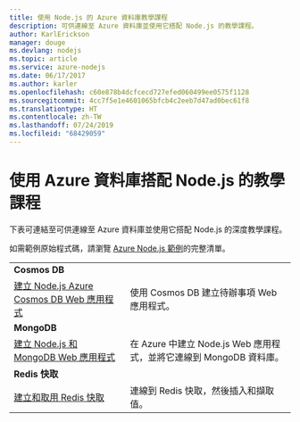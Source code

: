 ```yaml
---
title: 使用 Node.js 的 Azure 資料庫教學課程
description: 可供連線至 Azure 資料庫並使用它搭配 Node.js 的教學課程。
author: KarlErickson
manager: douge
ms.devlang: nodejs
ms.topic: article
ms.service: azure-nodejs
ms.date: 06/17/2017
ms.author: karler
ms.openlocfilehash: c60e878b4dcfcecd727efed060499ee0575f1128
ms.sourcegitcommit: 4cc7f5e1e4601065bfcb4c2eeb7d47ad0bec61f8
ms.translationtype: HT
ms.contentlocale: zh-TW
ms.lasthandoff: 07/24/2019
ms.locfileid: "68429059"
---
```

# <a name="tutorials-for-using-azure-databases-with-nodejs"></a>使用 Azure 資料庫搭配 Node.js 的教學課程

下表可連結至可供連線至 Azure 資料庫並使用它搭配 Node.js 的深度教學課程。 

如需範例原始程式碼，請瀏覽 [Azure Node.js 範例](https://azure.microsoft.com/resources/samples/?term=nodejs)的完整清單。

| | |
|---|---|
| **Cosmos DB** ||
| [建立 Node.js Azure Cosmos DB Web 應用程式](/azure/documentdb/documentdb-nodejs-application?toc=/azure/javascript/toc.json&bc=/azure/javascript/breadcrumb/toc.json) | 使用 Cosmos DB 建立待辦事項 Web 應用程式。  |
| **MongoDB** ||
| [建立 Node.js 和 MongoDB Web 應用程式](/azure/app-service-web/app-service-web-tutorial-nodejs-mongodb-app?toc=/azure/javascript/toc.json&bc=/azure/javascript/breadcrumb/toc.json) | 在 Azure 中建立 Node.js Web 應用程式，並將它連線到 MongoDB 資料庫。  |
| **Redis 快取** | |
| [建立和取用 Redis 快取](/azure/redis-cache/cache-nodejs-get-started?toc=/azure/javascript/toc.json&bc=/azure/javascript/breadcrumb/toc.json) | 連線到 Redis 快取，然後插入和擷取值。
